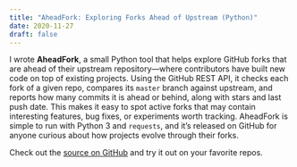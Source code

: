 ```yaml
---
title: "AheadFork: Exploring Forks Ahead of Upstream (Python)"
date: 2020-11-27
draft: false
---
```


I wrote **AheadFork**, a small Python tool that helps explore GitHub forks that are ahead of their upstream repository—where contributors have built new code on top of existing projects. Using the GitHub REST API, it checks each fork of a given repo, compares its `master` branch against upstream, and reports how many commits it is ahead or behind, along with stars and last push date. This makes it easy to spot active forks that may contain interesting features, bug fixes, or experiments worth tracking. AheadFork is simple to run with Python 3 and `requests`, and it’s released on GitHub for anyone curious about how projects evolve through their forks.

Check out the [source on GitHub](https://github.com/neilspink/aheadfork) and try it out on your favorite repos.
